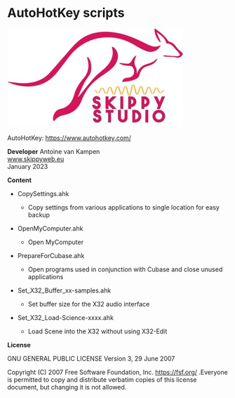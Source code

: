 # AutoHotKey scripts



![](https://github.com/SkippyWeb/Images/blob/main/SkippyStudio.jpg)



AutoHotKey: https://www.autohotkey.com/



**Developer**
    Antoine van Kampen   
    www.skippyweb.eu  
    January 2023  



**Content**

- CopySettings.ahk
  - Copy settings from various applications to single location for easy backup

- OpenMyComputer.ahk
  - Open MyComputer

- PrepareForCubase.ahk
  - Open programs used in conjunction with Cubase and close unused applications

- Set_X32_Buffer_xx-samples.ahk
  - Set buffer size for the X32 audio interface

- Set_X32_Load-Science-xxxx.ahk
  - Load Scene into the X32 without using X32-Edit



**License**

GNU GENERAL PUBLIC LICENSE
Version 3, 29 June 2007

Copyright (C) 2007 Free Software Foundation, Inc. <https://fsf.org/> .Everyone is permitted to copy and distribute verbatim copies of this license document, but changing it is not allowed.
